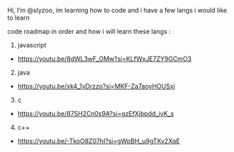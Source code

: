 Hi, I’m @slyzoo, im learning how to code and i have a few langs i would like to learn


code roadmap in order and how i will learn these langs : 

   
1. javascript
- https://youtu.be/8dWL3wF_OMw?si=KLfWxJE7ZY9GCmO3
   
2. java
- https://youtu.be/xk4_1vDrzzo?si=MKF-Za7aoyHOUSxj
    
3. c
- https://youtu.be/87SH2Cn0s9A?si=gzEfXjbpdd_ivK_s
    
4. c++
- https://youtu.be/-TkoO8Z07hI?si=gWpBH_u9gTKv2XqE
